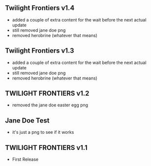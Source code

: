 ## Twilight Frontiers v1.4
- added a couple of extra content for the wait before the next actual update
- still removed jane doe png
- removed herobrine (whatever that means)

## Twilight Frontiers v1.3
- added a couple of extra content for the wait before the next actual update
- still removed jane doe png
- removed herobrine (whatever that means)

## TWILIGHT FRONTIERS v1.2
- removed the jane doe easter egg png

## Jane Doe Test
- it's just a png to see if it works

## TWILIGHT FRONTIERS v1.1
- First Release
